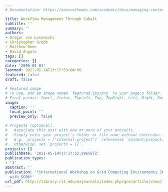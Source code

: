 ```yaml
---
# Documentation: https://sourcethemes.com/academic/docs/managing-content/

title: Workflow Management Through Cobalt
subtitle: ''
summary: ''
authors:
- Gregor von Laszewski
- Christopher Grubb
- Matthew Bone
- David Angulo
tags: []
categories: []
date: '2006-01-01'
lastmod: 2021-05-14T13:17:53-04:00
featured: false
draft: false

# Featured image
# To use, add an image named `featured.jpg/png` to your page's folder.
# Focal points: Smart, Center, TopLeft, Top, TopRight, Left, Right, BottomLeft, Bottom, BottomRight.
image:
  caption: ''
  focal_point: ''
  preview_only: false

# Projects (optional).
#   Associate this post with one or more of your projects.
#   Simply enter your project's folder or file name without extension.
#   E.g. `projects = ["internal-project"]` references `content/project/deep-learning/index.md`.
#   Otherwise, set `projects = []`.
projects: []
publishDate: '2021-05-14T17:17:52.896567Z'
publication_types:
- '1'
abstract: ''
publication: '*International Workshop on Grid Computing Environments 2006 in Conjunction
  with SC06*'
url_pdf: http://library.rit.edu/oajournals/index.php/gce/article/view/73/34
---
```

